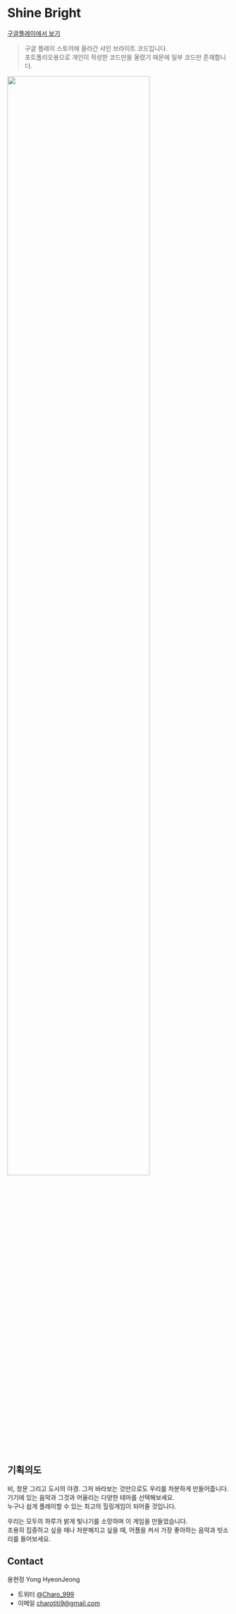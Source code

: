 # Shine Bright
[구글플레이에서 보기](https://play.google.com/store/apps/details?id=com.TeamSalmon.ShineBright)
> 구글 플레이 스토어에 올라간 샤인 브라이트 코드입니다.  
> 포트폴리오용으로 개인이 작성한 코드만을 올렸기 때문에 일부 코드만 존재합니다. 

<img src="https://user-images.githubusercontent.com/47441135/79203118-86704700-7e75-11ea-84c9-2248d08cad6d.gif" width="80%">

## 기획의도
비, 창문 그리고 도시의 야경. 그저 바라보는 것만으로도 우리를 차분하게 만들어줍니다.  
기기에 있는 음악과 그것과 어울리는 다양한 테마를 선택해보세요.  
누구나 쉽게 플레이할 수 있는 최고의 힐링게임이 되어줄 것입니다.  

우리는 모두의 하루가 밝게 빛나기를 소망하며 이 게임을 만들었습니다.  
조용히 집중하고 싶을 때나 차분해지고 싶을 때, 어플을 켜서 가장 좋아하는 음악과 빗소리를 들어보세요.  

## Contact
용현정 Yong HyeonJeong 
- 트위터 [@Charo_999](https://twitter.com/charo_999)
- 이메일 [charotiti9@gmail.com](mailto:charotiti9@gmail.com)
